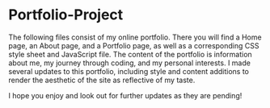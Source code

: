 # Portfolio-Project
The following files consist of my online portfolio.
There you will find a Home page, an About page, and a Portfolio page, as well as a corresponding CSS style sheet and JavaScript file.
The content of the portfolio is information about me, my journey through coding, and my personal interests.
I made several updates to this portfolio, including style and content additions to render the aesthetic of the site as reflective of my taste.

I hope you enjoy and look out for further updates as they are pending!
